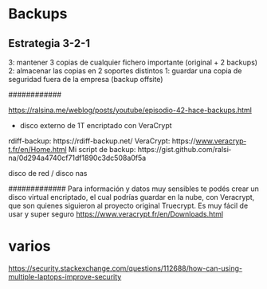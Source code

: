 # Backups

## Estrategia 3-2-1
3: mantener 3 copias de cualquier fichero importante (original + 2 backups)
2: almacenar las copias en 2 soportes distintos
1: guardar una copia de seguridad fuera de la empresa (backup offsite)

############

https://ralsina.me/weblog/posts/youtube/episodio-42-hace-backups.html

- disco externo de 1T encriptado con VeraCrypt

rdif­f-back­up: http­s://rdif­f-back­up.net/
Ve­r­aCryp­t: http­s://www.ve­r­acryp­t.fr/en/Home­.html
Mi script de back­up: http­s://gist.github.­com/ralsi­na/0d294a4740cf71d­f1890c3d­c508a0f5a

disco de red / disco nas

#############
Para información y datos muy sensibles te podés crear un disco virtual encriptado, el cual podrías guardar en la nube, con Veracrypt, que son quienes siguieron al proyecto original Truecrypt. Es muy fácil de usar y super seguro 
https://www.veracrypt.fr/en/Downloads.html








# varios
https://security.stackexchange.com/questions/112688/how-can-using-multiple-laptops-improve-security

